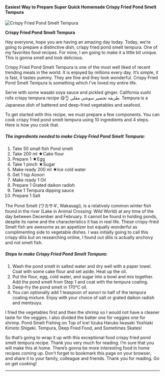             

#### Easiest Way to Prepare Super Quick Homemade Crispy Fried Pond Smelt Tempura

![Crispy Fried Pond Smelt Tempura](https://img-global.cpcdn.com/recipes/5246059946180608/751x532cq70/crispy-fried-pond-smelt-tempura-recipe-main-photo.jpg)

**Crispy Fried Pond Smelt Tempura**

Hey everyone, hope you are having an amazing day today. Today, we’re going to prepare a distinctive dish, crispy fried pond smelt tempura. One of my favorites food recipes. For mine, I am going to make it a little bit unique. This is gonna smell and look delicious.

Crispy Fried Pond Smelt Tempura is one of the most well liked of recent trending meals in the world. It is enjoyed by millions every day. It’s simple, it is fast, it tastes yummy. They are fine and they look wonderful. Crispy Fried Pond Smelt Tempura is something which I’ve loved my entire life.

Serve with some wasabi soya sauce and pickled ginger. California sushi rolls crispy tempura recipe 😋👌 طريقة تحضير سوشي مقلي. Tempura is a Japanese dish of battered and deep-fried vegetables and seafood.

To get started with this recipe, we must prepare a few components. You can cook crispy fried pond smelt tempura using 10 ingredients and 4 steps. Here is how you cook that.

##### The ingredients needed to make Crispy Fried Pond Smelt Tempura:

1.  Take 50 small fish Pond smelt
2.  Take 200 ml ★Cake flour
3.  Prepare 1 ★Egg
4.  Take 1 pinch ★Sugar
5.  Make ready 200 ml ★Ice cold water
6.  Get 1 tsp Aonori
7.  Make ready 1 Oil
8.  Prepare 1 Grated daikon radish
9.  Take 1 Tempura dipping sauce
10.  Prepare 1 Salt

The Pond Smelt (ワカサギ, Wakasagi), is a relatively common winter fish found in the river (Lake in Animal Crossing: Wild World) at any time of the day between December and February. It cannot be found in holding ponds, despite its name and the characteristics it has in real life. These crispy-fried Smelt fish are awesome as an appetizer but equally wonderful as complimenting side to vegetable dishes. I was initially going to call this crispy dilis but on researching online, I found out dilis is actually anchovy and not smelt fish.

##### Steps to make Crispy Fried Pond Smelt Tempura:

1.  Wash the pond smelt in salted water and dry well with a paper towel. Coat with some cake flour and set aside. Heat up the oil.
2.  Put the flour, egg, cold water, and sugar into a bowl and mix together. Add the pond smelt from Step 1 and coat with the tempura coating.
3.  Deep-fry the pond smelt in 170℃ oil.
4.  You can optionally add 1 teaspoon of aonori to half of the tempura coating mixture. Enjoy with your choice of salt or grated daikon radish and mentsuyu.

I fried the vegetables first and then the shrimp so I would not have a cleaner taste for the veggies. I also divided the batter one for veggies one for shrimp. Pond Smelt Fishing on Top of Ice! Iizuka Haruko Iwasaki Yoshiaki Kimoto Shigeki. Tempura, Deep Fried Food, and Sometimes Skates!

So that’s going to wrap it up with this exceptional food crispy fried pond smelt tempura recipe. Thank you very much for reading. I’m sure that you will make this at home. There’s gonna be more interesting food in home recipes coming up. Don’t forget to bookmark this page on your browser, and share it to your family, colleague and friends. Thank you for reading. Go on get cooking!

* * *